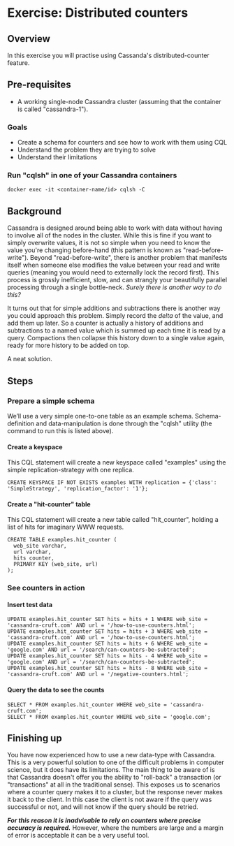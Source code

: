 ﻿Exercise: Distributed counters
==============================


Overview
--------
In this exercise you will practise using Cassanda's distributed-counter feature.


Pre-requisites
--------------
* A working single-node Cassandra cluster (assuming that the container is called "cassandra-1").

### Goals
* Create a schema for counters and see how to work with them using CQL
* Understand the problem they are trying to solve
* Understand their limitations


### Run "cqlsh" in one of your Cassandra containers
```
docker exec -it <container-name/id> cqlsh -C
```


Background
----------

Cassandra is designed around being able to work with data without having to involve all of the nodes in the cluster. While this is fine if you want to simply overwrite values, it is not so simple when you need to know the value you're changing before-hand (this pattern is known as "read-before-write"). Beyond "read-before-write", there is another problem that manifests itself when someone else modifies the value between your read and write queries (meaning you would need to externally lock the record first). This process is grossly inefficient, slow, and can strangly your beautifully parallel processing through a single bottle-neck. _Surely there is another way to do this?_

It turns out that for simple additions and subtractions there is another way you could approach this problem. Simply record the _delta_ of the value, and add them up later. So a counter is actually a history of additions and subtractions to a named value which is summed up each time it is read by a query. Compactions then collapse this history down to a single value again, ready for more history to be added on top.

A neat solution.


Steps
-----


### Prepare a simple schema
We’ll use a very simple one-to-one table as an example schema. Schema-definition and data-manipulation is done through the "cqlsh" utility (the command to run this is listed above).


#### Create a keyspace
This CQL statement will create a new keyspace called "examples" using the simple replication-strategy with one replica.
```
CREATE KEYSPACE IF NOT EXISTS examples WITH replication = {'class': 'SimpleStrategy', 'replication_factor': '1'};
```

#### Create a "hit-counter" table
This CQL statement will create a new table called "hit_counter", holding a list of hits for imaginary WWW requests.
```
CREATE TABLE examples.hit_counter (
  web_site varchar,
  url varchar,
  hits counter,
  PRIMARY KEY (web_site, url)
);
```


### See counters in action

#### Insert test data
```
UPDATE examples.hit_counter SET hits = hits + 1 WHERE web_site = 'cassandra-cruft.com' AND url = '/how-to-use-counters.html';
UPDATE examples.hit_counter SET hits = hits + 3 WHERE web_site = 'cassandra-cruft.com' AND url = '/how-to-use-counters.html';
UPDATE examples.hit_counter SET hits = hits + 6 WHERE web_site = 'google.com' AND url = '/search/can-counters-be-subtracted';
UPDATE examples.hit_counter SET hits = hits - 4 WHERE web_site = 'google.com' AND url = '/search/can-counters-be-subtracted';
UPDATE examples.hit_counter SET hits = hits - 8 WHERE web_site = 'cassandra-cruft.com' AND url = '/negative-counters.html';
```

#### Query the data to see the counts
```
SELECT * FROM examples.hit_counter WHERE web_site = 'cassandra-cruft.com';
SELECT * FROM examples.hit_counter WHERE web_site = 'google.com';
```


Finishing up
------------
You have now experienced how to use a new data-type with Cassandra. This is a very powerful solution to one of the difficult problems in computer science, but it does have its limitations. The main thing to be aware of is that Cassandra doesn't offer you the ability to "roll-back" a transaction (or "transactions" at all in the traditional sense). This exposes us to scenarios where a counter query makes it to a cluster, but the response never makes it back to the client. In this case the client is not aware if the query was successful or not, and will not know if the query should be retried.

___For this reason it is inadvisable to rely on counters where precise accuracy is required.___ However, where the numbers are large and a margin of error is acceptable it can be a very useful tool.
